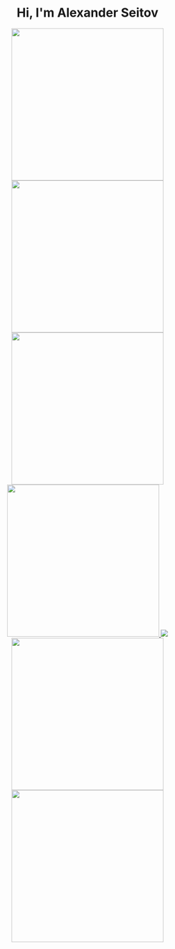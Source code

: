 

<div align="center">
  
<!--   [![Readme Card](https://github-readme-stats.vercel.app/api/pin/?username=AlexSeitov&theme=panda&repo=gifts-and-merch)](https://github.com/AlexSeitov/gifts-and-merch)
  [![Readme Card](https://github-readme-stats.vercel.app/api/pin/?username=AlexSeitov&theme=panda&repo=inkom-layout)](https://github.com/AlexSeitov/inkom-layout)
  [![Readme Card](https://github-readme-stats.vercel.app/api/pin/?username=AlexSeitov&theme=panda&repo=advoproverka-layout)](https://github.com/AlexSeitov/advoproverka-website-layout)
  [![Readme Card](https://github-readme-stats.vercel.app/api/pin/?username=AlexSeitov&theme=panda&repo=gulp-webpack-starter )](https://github.com/AlexSeitov/gulp-webpack-starter) -->
  
  <h1 align="center">Hi, I'm Alexander Seitov</h1>
  
  <a href="https://github.com/AlexSeitov/gifts-and-merch">
    <img src="https://camo.githubusercontent.com/267667a69ec609f7e043549e7b58ae65743be963fc5ff5761073143d64c6ba15/68747470733a2f2f6769746875622d726561646d652d73746174732e76657263656c2e6170702f6170692f70696e2f3f757365726e616d653d416c6578536569746f76267468656d653d70616e6461267265706f3d67696674732d616e642d6d65726368" data-canonical-src="https://github-readme-stats.vercel.app/api/pin/?username=AlexSeitov&theme=panda&repo=gifts-and-merch" width="350px" />
  </a>
  
  <a href="https://github.com/AlexSeitov/inkom-layout">
    <img src="https://camo.githubusercontent.com/71c49e1a96b499c966559da3692316ec70f993adeaedec2d103224c721190c0c/68747470733a2f2f6769746875622d726561646d652d73746174732e76657263656c2e6170702f6170692f70696e2f3f757365726e616d653d416c6578536569746f76267468656d653d70616e6461267265706f3d696e6b6f6d2d6c61796f7574" data-canonical-src="" width="350px" />
  </a>
  
  <a href="https://github.com/AlexSeitov/advoproverka-layout">
    <img src="https://camo.githubusercontent.com/c1c690c13d80ad17ec8232dbb89001b0710316ad75debfaa60a320dd755cbb3e/68747470733a2f2f6769746875622d726561646d652d73746174732e76657263656c2e6170702f6170692f70696e2f3f757365726e616d653d416c6578536569746f76267468656d653d70616e6461267265706f3d6164766f70726f7665726b612d6c61796f7574" data-canonical-src="https://github-readme-stats.vercel.app/api/pin/?username=AlexSeitov&theme=panda&repo=advoproverka-layout" width="350px" />
  </a>
  
  <a href="https://github.com/AlexSeitov/gulp-webpack-starter">
    <img src="https://camo.githubusercontent.com/cb323d500fdad40831727bc439547e8fc6c83efd97c92936fb01a3845b97af73/68747470733a2f2f6769746875622d726561646d652d73746174732e76657263656c2e6170702f6170692f70696e2f3f757365726e616d653d416c6578536569746f76267468656d653d70616e6461267265706f3d67756c702d7765627061636b2d73746172746572" data-canonical-src="https://github-readme-stats.vercel.app/api/pin/?username=AlexSeitov&theme=panda&repo=gulp-webpack-starter" width="350px" />
  </a>
  
  <img src="https://camo.githubusercontent.com/40165a147c3dcea0fa1db780bb533fc5f98546ccfb9d5d05ddb2f429277f5348/68747470733a2f2f616e616c7974696373696e6469616d61672e636f6d2f77702d636f6e74656e742f75706c6f6164732f323031382f31322f646576656c6f7065722d6472696262626c652e676966" />
  
  <div>
    <img width="350px" src="https://github-readme-stats.vercel.app/api?username=AlexSeitov&layout=compact&show_icons=true&theme=panda" />
    <img width="350px" src="https://github-readme-stats.vercel.app/api/top-langs/?username=AlexSeitov&layout=compact&show_icons=true&theme=panda" />
  </div>
</div>



